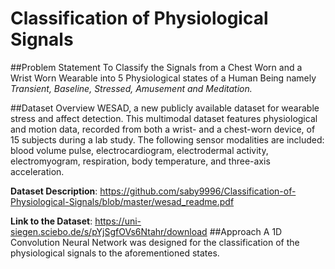 # Classification of Physiological Signals

##Problem Statement
To Classify the Signals from a Chest Worn and a Wrist Worn Wearable into 5 Physiological states of a Human Being namely *Transient, Baseline, Stressed, Amusement and Meditation.*

##Dataset Overview
WESAD, a new publicly available dataset for wearable stress and affect detection. This multimodal dataset features physiological and motion data, recorded from both a wrist- and a chest-worn device, of 15 subjects during a lab study. The following sensor modalities are included: blood volume pulse, electrocardiogram, electrodermal activity, electromyogram, respiration, body temperature, and three-axis acceleration.

**Dataset Description**: https://github.com/saby9996/Classification-of-Physiological-Signals/blob/master/wesad_readme.pdf

**Link to the Dataset**: https://uni-siegen.sciebo.de/s/pYjSgfOVs6Ntahr/download
##Approach
A 1D Convolution Neural Network was designed for the classification of the physiological signals to the aforementioned states.




